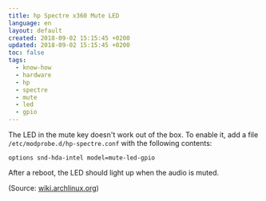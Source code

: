 ```yaml
---
title: hp Spectre x360 Mute LED
language: en
layout: default
created: 2018-09-02 15:15:45 +0200
updated: 2018-09-02 15:15:45 +0200
toc: false
tags:
  - know-how
  - hardware
  - hp
  - spectre
  - mute
  - led
  - gpio
---
```

The LED in the mute key doesn't work out of the box. To enable it, add a file `/etc/modprobe.d/hp-spectre.conf`
with the following contents:

```
options snd-hda-intel model=mute-led-gpio
```

After a reboot, the LED should light up when the audio is muted.

(Source: [wiki.archlinux.org](https://wiki.archlinux.org/index.php/HP_Spectre_x360_15-ap012dx#Mute_Button_LED))
